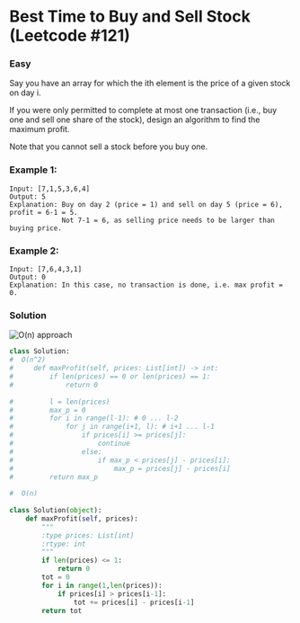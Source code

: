 Best Time to Buy and Sell Stock (Leetcode #121)
===============================
### Easy

Say you have an array for which the ith element is the price of a given stock on day i.

If you were only permitted to complete at most one transaction (i.e., buy one and sell one share of the stock), design an algorithm to find the maximum profit.

Note that you cannot sell a stock before you buy one.

### Example 1:
```
Input: [7,1,5,3,6,4]
Output: 5
Explanation: Buy on day 2 (price = 1) and sell on day 5 (price = 6), profit = 6-1 = 5.
             Not 7-1 = 6, as selling price needs to be larger than buying price.
```             
### Example 2:

```
Input: [7,6,4,3,1]
Output: 0
Explanation: In this case, no transaction is done, i.e. max profit = 0.
```

### Solution

![O(n) approach](images/image0002.png)

```python
class Solution:
#  O(n^2)
#     def maxProfit(self, prices: List[int]) -> int:
#         if len(prices) == 0 or len(prices) == 1:
#             return 0
        
#         l = len(prices)
#         max_p = 0
#         for i in range(l-1): # 0 ... l-2
#             for j in range(i+1, l): # i+1 ... l-1
#                 if prices[i] >= prices[j]:
#                     continue
#                 else:
#                     if max_p < prices[j] - prices[i]:
#                         max_p = prices[j] - prices[i]          
#         return max_p
        
#  O(n)
            
class Solution(object):
    def maxProfit(self, prices):
        """
        :type prices: List[int]
        :rtype: int
        """
        if len(prices) <= 1:
            return 0
        tot = 0
        for i in range(1,len(prices)):
            if prices[i] > prices[i-1]:
                tot += prices[i] - prices[i-1]
        return tot              
        
```
